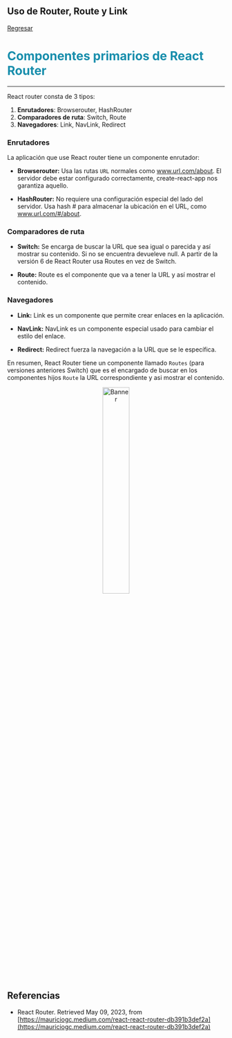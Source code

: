 ## Uso de Router, Route y Link

[Regresar](/CodingBootcampsESPOL-FPR/)

<span style="color: #188eac"> Componentes primarios de React Router </span>
===========

* * *

React router consta de 3 tipos:
1. **Enrutadores**: Browserouter, HashRouter
2. **Comparadores de ruta**: Switch, Route
3. **Navegadores**: Link, NavLink, Redirect

### Enrutadores

La aplicación que use React router tiene un componente enrutador:

* **Browserouter:**
Usa las rutas `URL` normales como www.url.com/about. El servidor debe estar configurado correctamente, create-react-app nos garantiza aquello.

* **HashRouter:**
No requiere una configuración especial del lado del servidor. Usa hash # para almacenar la ubicación en el URL, como www.url.com/#/about.

### Comparadores de ruta

* **Switch:**
Se encarga de buscar la URL que sea igual o parecida y así mostrar su contenido. Si no se encuentra devueleve null. A partir de la versión 6 de React Router usa Routes en vez de Switch.

* **Route:**
Route es el componente que va a tener la URL y así mostrar el contenido.

### Navegadores

* **Link:**
Link es un componente que permite crear enlaces en la aplicación.

* **NavLink:**
NavLink es un componente especial usado para cambiar el estilo del enlace.

* **Redirect:**
Redirect fuerza la navegación a la URL que se le específica.


En resumen, React Router tiene un componente llamado `Routes` (para versiones anteriores Switch) que es el encargado de buscar en los componentes hijos `Route` la URL correspondiente y asi mostrar el contenido. 

<p align="center">
<img src="https://miro.medium.com/v2/resize:fit:1100/format:webp/1*_lGk1_TyPUk2kNhi0nV93w.png" width="35%" alt="Banner"/>
</p>



## Referencias

* React Router. Retrieved May 09, 2023, from [https://mauriciogc.medium.com/react-react-router-db391b3def2a](https://mauriciogc.medium.com/react-react-router-db391b3def2a)